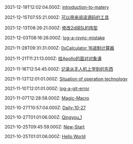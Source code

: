 2021-12-19T12:02:04.000Z: [introduction-to-matery](https://kawhicurry.github.io/front/introduction-to-matery/)

2021-12-15T07:55:21.000Z: [可以用来阅读源码的工具](https://kawhicurry.github.io/tools/ke-yi-yong-lai-yue-du-yuan-ma-de-gong-ju/)

2021-12-13T08:26:21.000Z: [修改2d球队的阵型](https://kawhicurry.github.io/robocup/formation-md/)

2021-12-03T08:16:26.000Z: [log-a-rsync-mistake](https://kawhicurry.github.io/linux/log-a-rsync-mistake/)

2021-11-28T09:31:31.000Z: [0xCalculator 16进制计算器](https://kawhicurry.github.io/cpp/0xcalculator/)

2021-11-21T11:21:13.000Z: [给Apollo的面对对象课](https://kawhicurry.github.io/uncategorized/oop-for-apollo/)

2021-11-16T12:54:45.000Z: [记录从无人机上学到的东西](https://kawhicurry.github.io/auto/uav/)

2021-11-13T12:01:01.000Z: [Situation of operation technology](https://kawhicurry.github.io/operation/net-server-0/)

2021-11-10T12:01:01.000Z: [log-a-git-error](https://kawhicurry.github.io/tool/log-a-git-error/)

2021-11-07T12:28:58.000Z: [Magic-Macro](https://kawhicurry.github.io/language/magic-macro/)

2021-10-27T10:57:04.000Z: [Daily-10-27](https://kawhicurry.github.io/uncategorized/daily-10-27/)

2021-10-27T01:01:06.000Z: [Qingyou_1](https://kawhicurry.github.io/life/qingyou-1/)

2021-10-25T09:45:59.000Z: [New-Start](https://kawhicurry.github.io/uncategorized/new-start/)

2021-10-25T01:01:06.000Z: [Hello World](https://kawhicurry.github.io/uncategorized/hello-world/)


